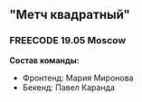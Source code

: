 
## "Метч квадратный" 
### FREECODE 19.05 Moscow

**Состав команды:**

- Фронтенд: Мария Миронова
- Бекенд: Павел Каранда